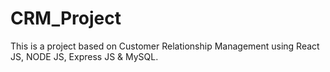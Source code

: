 # CRM_Project
This is a project based on Customer Relationship Management using React JS, NODE JS, Express JS &amp; MySQL.
